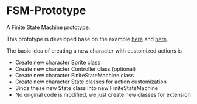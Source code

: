 # FSM-Prototype
A Finite State Machine prototype.

This prototype is developed base on the example [here](http://www.ai-junkie.com/architecture/state_driven/tut_state3.html) and [here](https://sourcemaking.com/design_patterns/state/java/5).

The basic idea of creating a new character with customized actions is
- Create new character Sprite class
- Create new character Controller class (optional)
- Create new character FiniteStateMachine class
- Create new character State classes for action customization
- Binds these new State class into new FiniteStateMachine
- No original code is modified, we just create new classes for extension
